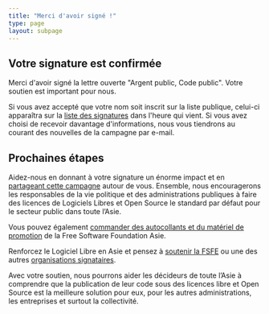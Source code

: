 ```yaml
---
title: "Merci d'avoir signé !"
type: page
layout: subpage
---
```


## Votre signature est confirmée

Merci d'avoir signé la lettre ouverte "Argent public, Code public". Votre soutien est important pour nous.

Si vous avez accepté que votre nom soit inscrit sur la liste publique, celui-ci apparaîtra sur la [liste des signatures](../all-signatures) dans l'heure qui vient. Si vous avez choisi de recevoir davantage d'informations, nous vous tiendrons au courant des nouvelles de la campagne par e-mail.

## Prochaines étapes

Aidez-nous en donnant à votre signature un énorme impact et en [partageant cette campagne](../../#spread) autour de vous. Ensemble, nous encouragerons les responsables de la vie politique et des administrations publiques à faire des licences de Logiciels Libres et Open Source le standard par défaut pour le secteur public dans toute l’Asie.

Vous pouvez également [commander des autocollants et du matériel de promotion](https://fossasia.org/promo#pmpc) de la Free Software Foundation Asie.

Renforcez le Logiciel Libre en Asie et pensez à [soutenir la FSFE](https://fossasia.org/donate/?pmpc) ou une des autres [organisations signataires](../../#organisations).

Avec votre soutien, nous pourrons aider les décideurs de toute l’Asie à comprendre que la publication de leur code sous des licences libre et Open Source est la meilleure solution pour eux, pour les autres administrations, les entreprises et surtout la collectivité.
